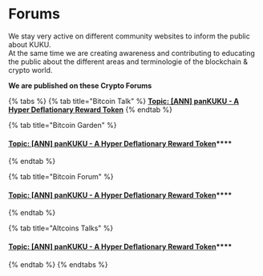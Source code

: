 # Forums

We stay very active on different community websites to inform the public about KUKU.\
At the same time we are creating awareness and contributing to educating the public about the different areas and terminologie of the blockchain & crypto world.

**We are published on these Crypto Forums**

{% tabs %}
{% tab title="Bitcoin Talk" %}
[**Topic: \[ANN\] panKUKU - A Hyper Deflationary Reward Token**](https://bitcointalk.org/index.php?topic=5388658.new#new)
{% endtab %}

{% tab title="Bitcoin Garden" %}
#### [**Topic: \[ANN\] panKUKU - A Hyper Deflationary Reward Token**](https://bitcoingarden.org/forum/index.php?topic=114876)****
{% endtab %}

{% tab title="Bitcoin Forum" %}
#### [**Topic: \[ANN\] panKUKU - A Hyper Deflationary Reward Token**](https://bitcoinforum.com/altcoin-announcements/\(ann\)-pankuku-a-hyper-deflationary-reward-token/msg92397/#msg92397)****
{% endtab %}

{% tab title="Altcoins Talks" %}
#### [**Topic: \[ANN\] panKUKU - A Hyper Deflationary Reward Token**](https://www.altcoinstalks.com/index.php?topic=258972)****
{% endtab %}
{% endtabs %}
